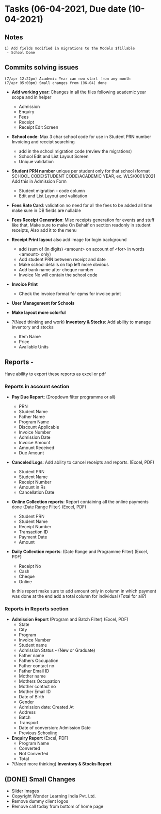# Tasks (06-04-2021, Due date (10-04-2021)

## Notes

```
1) Add fields modified in migrations to the Models $fillable
 - School Done

```

## Commits solving issues

```
(7/apr 12:22pm) Academic Year can now start from any month
(7/apr 05:00pm) Small changes from (06-04) done
```

-   **Add working year**: Changes in all the files following academic year scope and in helper

    -   Admission
    -   Enquiry
    -   Fees
    -   Receipt
    -   Receipt Edit Screen

-   **School code**: Max 3 char school code for use in Student PRN number Invoicing and receipt searching

    -   add in the school migration code (review the migrations)
    -   School Edit and List Layout Screen
    -   Unique validation

-   **Student PRN number** unique per student only for that school (format SCHOOL CODE\STUDENT CODE\ACADEMIC YEAR, ex. WLS/0001/2021 Add this in Admission Form

    -   Student migration - code column
    -   Edit and List Layout and validation

-   **Fees Rate Card**: validation no need for all the fees to be added all time make sure in DB fields are nullable

-   **Fees Receipt Generation**: Misc receipts generation for events and stuff like that, Make sure to make On Behalf on section readonly in student receipts, Also add it to the menu

-   **Receipt Print layout** also add image for login background

    -   add (sum of (in digits) &lt;amount&gt; on account of &lt;for&gt; in words &lt;amount&gt; only)
    -   Add student PRN between receipt and date
    -   Make school details on top left more obvious
    -   Add bank name after cheque number
    -   Invoice No will contain the school code

-   **Invoice Print**

    -   Check the invoice format for epms for invoice print

-   **User Management for Schools**
-   **Make layout more colorful**

-   ?(Need thinking and work) **Inventory & Stocks**: Add ability to manage inventory and stocks
    -   Item Name
    -   Price
    -   Available Units

## Reports -

Have ability to export these reports as excel or pdf

### Reports in account section

-   **Pay Due Report**: (Dropdown filter programme or all)
    -   PRN
    -   Student Name
    -   Father Name
    -   Program Name
    -   Discount Applicable
    -   Invoice Number
    -   Admission Date
    -   Invoice Amount
    -   Amount Received
    -   Due Amount
-   **Canceled Logs**: Add ability to cancel receipts and reports. (Excel, PDF)
    -   Student PRN
    -   Student Name
    -   Receipt Number
    -   Amount in Rs
    -   Cancellation Date
-   **Online Collection reports**: Report containing all the online payments done (Date Range Filter) (Excel, PDF)
    -   Student PRN
    -   Student Name
    -   Receipt Number
    -   Transaction ID
    -   Payment Date
    -   Amount
-   **Daily Collection reports**: (Date Range and Programme Filter) (Excel, PDF)

    -   Receipt No
    -   Cash
    -   Cheque
    -   Online

    In this report make sure to add amount only in column in which payment was done at the end add a total column for individual (Total for all?)

### Reports in Reports section

-   **Admission Report** (Program and Batch Filter) (Excel, PDF)
    -   State
    -   City
    -   Program
    -   Invoice Number
    -   Student name
    -   Admission Status - (New or Graduate)
    -   Father name
    -   Fathers Occupation
    -   Father contact no
    -   Father Email ID
    -   Mother name
    -   Mothers Occupation
    -   Mother contact no
    -   Mother Email ID
    -   Date of Birth
    -   Gender
    -   Admission date: Created At
    -   Address
    -   Batch
    -   Transport
    -   Date of conversion: Admission Date
    -   Previous Schooling
-   **Enquiry Report** (Excel, PDF)
    -   Program Name
    -   Converted
    -   Not Converted
    -   Total
-   ?(Need more thinking) **Inventory & Stocks Report**

## (DONE) Small Changes

-   Slider Images
-   Copyright Wonder Learning India Pvt. Ltd.
-   Remove dummy client logos
-   Remove call today from bottom of home page
